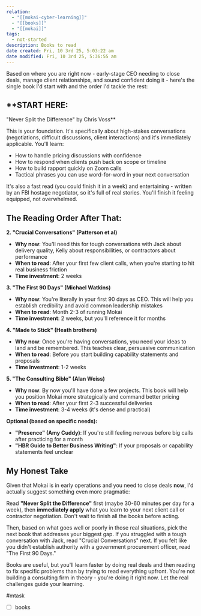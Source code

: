 ```yaml
---
relation:
  - "[[mokai-cyber-learning]]"
  - "[[books]]"
  - "[[mokai]]"
tags:
  - not-started
description: Books to read
date created: Fri, 10 3rd 25, 5:03:22 am
date modified: Fri, 10 3rd 25, 5:36:55 am
---
```

Based on where you are right now - early-stage CEO needing to close deals, manage client relationships, and sound confident doing it - here's the single book I'd start with and the order I'd tackle the rest:

##  **START HERE:
 "Never Split the Difference" by Chris Voss**

This is your foundation. It's specifically about high-stakes conversations (negotiations, difficult discussions, client interactions) and it's immediately applicable. You'll learn:
- How to handle pricing discussions with confidence
- How to respond when clients push back on scope or timeline
- How to build rapport quickly on Zoom calls
- Tactical phrases you can use word-for-word in your next conversation

It's also a fast read (you could finish it in a week) and entertaining - written by an FBI hostage negotiator, so it's full of real stories. You'll finish it feeling equipped, not overwhelmed.

## **The Reading Order After That:**

**2. "Crucial Conversations" (Patterson et al)**
- **Why now**: You'll need this for tough conversations with Jack about delivery quality, Kelly about responsibilities, or contractors about performance
- **When to read**: After your first few client calls, when you're starting to hit real business friction
- **Time investment**: 2 weeks

**3. "The First 90 Days" (Michael Watkins)**
- **Why now**: You're literally in your first 90 days as CEO. This will help you establish credibility and avoid common leadership mistakes
- **When to read**: Month 2-3 of running Mokai
- **Time investment**: 2 weeks, but you'll reference it for months

**4. "Made to Stick" (Heath brothers)**
- **Why now**: Once you're having conversations, you need your ideas to land and be remembered. This teaches clear, persuasive communication
- **When to read**: Before you start building capability statements and proposals
- **Time investment**: 1-2 weeks

**5. "The Consulting Bible" (Alan Weiss)**
- **Why now**: By now you'll have done a few projects. This book will help you position Mokai more strategically and command better pricing
- **When to read**: After your first 2-3 successful deliveries
- **Time investment**: 3-4 weeks (it's dense and practical)

**Optional (based on specific needs):**
- **"Presence" (Amy Cuddy)**: If you're still feeling nervous before big calls after practicing for a month
- **"HBR Guide to Better Business Writing"**: If your proposals or capability statements feel unclear

## **My Honest Take**

Given that Mokai is in early operations and you need to close deals **now**, I'd actually suggest something even more pragmatic:

Read **"Never Split the Difference"** first (maybe 30-60 minutes per day for a week), then **immediately apply** what you learn to your next client call or contractor negotiation. Don't wait to finish all the books before acting.

Then, based on what goes well or poorly in those real situations, pick the next book that addresses your biggest gap. If you struggled with a tough conversation with Jack, read "Crucial Conversations" next. If you felt like you didn't establish authority with a government procurement officer, read "The First 90 Days."

Books are useful, but you'll learn faster by doing real deals and then reading to fix specific problems than by trying to read everything upfront. You're not building a consulting firm in theory - you're doing it right now. Let the real challenges guide your learning.







#mtask
- [ ] books
